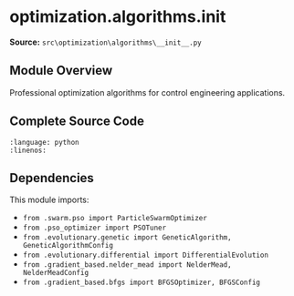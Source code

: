 # optimization.algorithms.__init__

**Source:** `src\optimization\algorithms\__init__.py`

## Module Overview

Professional optimization algorithms for control engineering applications.

## Complete Source Code

```{literalinclude} ../../../src/optimization/algorithms/__init__.py
:language: python
:linenos:
```



## Dependencies

This module imports:

- `from .swarm.pso import ParticleSwarmOptimizer`
- `from .pso_optimizer import PSOTuner`
- `from .evolutionary.genetic import GeneticAlgorithm, GeneticAlgorithmConfig`
- `from .evolutionary.differential import DifferentialEvolution`
- `from .gradient_based.nelder_mead import NelderMead, NelderMeadConfig`
- `from .gradient_based.bfgs import BFGSOptimizer, BFGSConfig`
